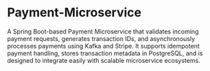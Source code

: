 # Payment-Microservice
A Spring Boot-based Payment Microservice that validates incoming payment requests, generates transaction IDs, and asynchronously processes payments using Kafka and Stripe. It supports idempotent payment handling, stores transaction metadata in PostgreSQL, and is designed to integrate easily with scalable microservice ecosystems.
